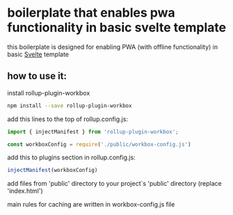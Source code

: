 # boilerplate that enables pwa functionality in basic svelte template

this boilerplate is designed for enabling PWA (with offline functionality) in basic [Svelte](https://github.com/sveltejs/template) template

## how to use it:

install rollup-plugin-workbox

```bash
npm install --save rollup-plugin-workbox
```

add this lines to the top of rollup.config.js:

```javascript
import { injectManifest } from 'rollup-plugin-workbox';

const workboxConfig = require('./public/workbox-config.js')
```

add this to plugins section in rollup.config.js:

```javascript
injectManifest(workboxConfig)
```
add files from 'public' directory to your project`s 'public' directory (replace 'index.html')

main rules for caching are written in workbox-config.js file
